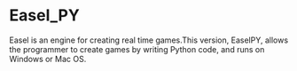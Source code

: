 # Easel_PY
Easel is an engine for creating real time games.This version, EaselPY, allows the programmer to create games by writing Python code, and runs on Windows or Mac OS. 
